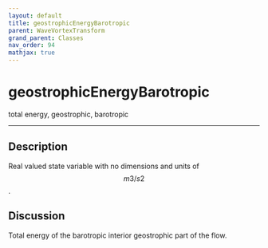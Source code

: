 ```yaml
---
layout: default
title: geostrophicEnergyBarotropic
parent: WaveVortexTransform
grand_parent: Classes
nav_order: 94
mathjax: true
---
```


#  geostrophicEnergyBarotropic

total energy, geostrophic, barotropic


---

## Description
Real valued state variable with no dimensions and units of $$m3/s2$$.

## Discussion

Total energy of the barotropic interior geostrophic part of the flow.

